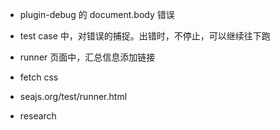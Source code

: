 
 - plugin-debug 的 document.body 错误
 - test case 中，对错误的捕捉。出错时，不停止，可以继续往下跑
 - runner 页面中，汇总信息添加链接

 - fetch css

 - seajs.org/test/runner.html
 - research

